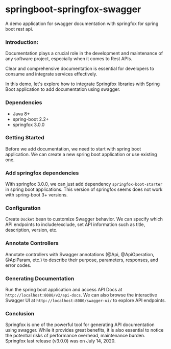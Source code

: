 # springboot-springfox-swagger
A demo application for swagger documentation with springfox for spring boot rest api.

### Introduction:
Documentation plays a crucial role in the development and maintenance of any software project, especially when it comes to Rest APIs.

Clear and comprehensive documentation is essential for developers to consume and integrate services effectively.

In this demo, let's explore how to integrate Springfox libraries with Spring Boot application to add documentation using swagger.

### Dependencies
* Java 8+
* spring-boot 2.2+
* springfox 3.0.0

### Getting Started
Before we add documentation, we need to start with spring boot application. We can create a new spring boot application or use existing one.

### Add springfox dependencies
With springfox 3.0.0, we can just add dependency `springfox-boot-starter` in spring boot applications.
This version of springfox seems does not work with spring-boot 3+ versions.

### Configuration
Create `Docket` bean to customize Swagger behavior. We can specify which API endpoints to include/exclude, set API information such as title, description, version, etc.

### Annotate Controllers
Annotate controllers with Swagger annotations (@Api, @ApiOperation, @ApiParam, etc.) to describe their purpose, parameters, responses, and error codes.

### Generating Documentation
Run the spring boot application and access API Docs at `http://localhost:8080/v2/api-docs`. 
We can also browse the interactive Swagger UI at `http://localhost:8080/swagger-ui/` to explore API endpoints.

### Conclusion
Springfox is one of the powerful tool for generating API documentation using swagger. 
While it provides great benefits, it is also essential to notice the potential risks of performance overhead, maintenance burden.
Springfox last release (v3.0.0) was on July 14, 2020.